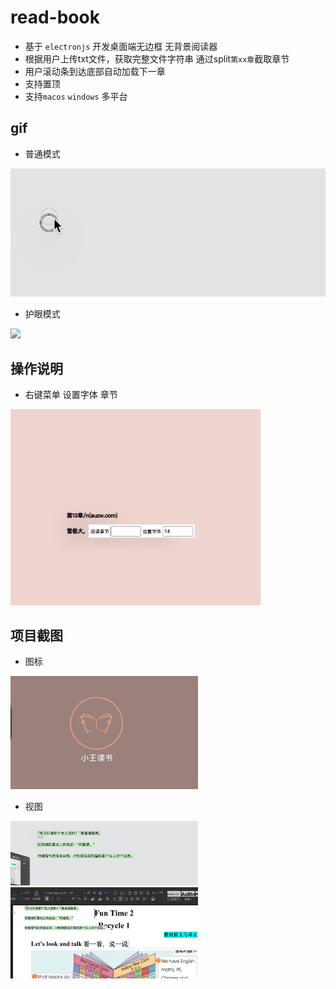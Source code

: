 # read-book
- 基于 `electronjs` 开发桌面端无边框 无背景阅读器
- 根据用户上传txt文件，获取完整文件字符串 通过split`第xx章`截取章节
- 用户滚动条到达底部自动加载下一章
- 支持置顶
- 支持`macos` `windows` 多平台

## gif

- 普通模式

<img src="./images/GIF2.gif" width="600">

- 护眼模式

<img src="./images/GIF1.gif" width="600">

## 操作说明

- 右键菜单 设置字体 章节
<img src="./images/WeChat9a094fc1081a998eb3ad36a1361e126b.png" width="400">

## 项目截图

- 图标
<img src="./images/WeChat2f2c5acd307662656bd5f55626cc8d69.png" width="300">

- 视图
<img src="./images/WeChat2323e3bbcb31481d2850581a6c07a21d.png" width="300">
<img src="./images/WeChat19cce9b4293a95948c120ff90a92d47f.png" width="300">


